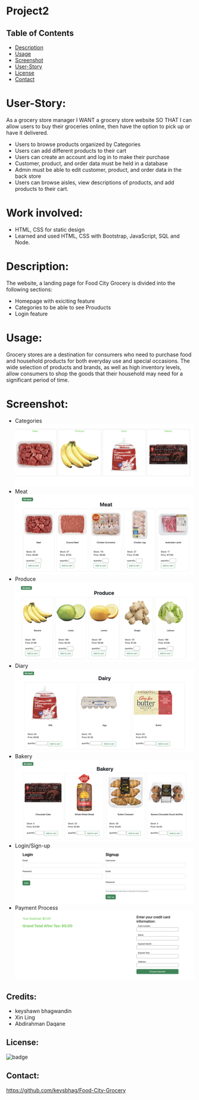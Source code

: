 # Project2

## Table of Contents
  - [Description](#description)
  - [Usage](#usage)
  - [Screenshot](#screenshot)
  - [User-Story](#User-Story)
  - [License](#license)
  - [Contact](#contact)

# User-Story:

As a grocery store manager
I WANT a grocery store website
SO THAT I can allow users to buy their groceries online, then have the option to pick up or have it delivered.

- Users to browse products organized by Categories
- Users can add different products to their cart
- Users can create an account and log in to make their purchase
- Customer, product, and order data must be held in a database
- Admin must be able to edit customer, product, and order data in the back store
- Users can browse aisles, view descriptions of products, and add products to their cart.

# Work involved:

- HTML, CSS for static design
- Learned and used HTML, CSS with Bootstrap, JavaScript, SQL and Node.

# Description:
The website, a landing page for Food City Grocery is divided into the following sections:

- Homepage with exiciting feature
- Categories to be able to see Prouducts 
- Login feature 

# Usage:
Grocery stores are a destination for consumers who need to purchase food and household products for both everyday use and special occasions. The wide selection of products and brands, as well as high inventory levels, allow consumers to shop the goods that their household may need for a significant period of time.

# Screenshot:
- Categories
![alt text](./public/images/Categories.png)
- Meat
![alt text](./public/images/Meat.png)
- Produce
![alt text](./public/images/Produce.png)
- Diary
![alt text](./public/images/Diary.png)
- Bakery
![alt text](./public/images/Bakery.png)
- Login/Sign-up
![alt text](./public/images/Login%3ASignup.png)
- Payment Process
![alt text](./public/images/Payment%20Process.png)

## Credits:
- keyshawn bhagwandin
- Xin Ling
- Abdirahman Daqane

## License:
![badge](https://img.shields.io/badge/license-MIT-important)

## Contact:
https://github.com/keysbhag/Food-City-Grocery

